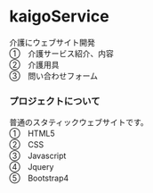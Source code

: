 # kaigoService
介護にウェブサイト開発<br/>
①　介護サービス紹介、内容<br/>
②　介護用具<br/>
③　問い合わせフォーム<br/>

### プロジェクトについて
普通のスタティックウェブサイトです。<br/>
①　HTML5<br/>
②　CSS<br/>
③　Javascript<br/>
④　Jquery<br/>
⑤　Bootstrap4<br/>
